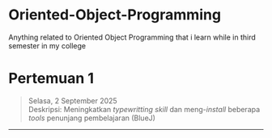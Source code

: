 # Oriented-Object-Programming
Anything related to Oriented Object Programming that i learn while in third semester in my college

# Pertemuan 1
>Selasa, 2 September 2025 \
Deskripsi: Meningkatkan _typewritting skill_ dan meng-_install_ beberapa _tools_ penunjang pembelajaran (BlueJ)
---
